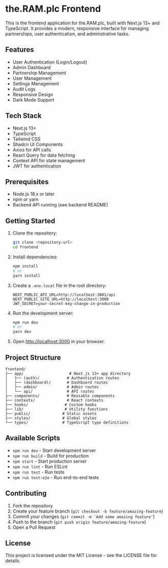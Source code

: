 # the.RAM.plc Frontend

This is the frontend application for the.RAM.plc, built with Next.js 13+ and TypeScript. It provides a modern, responsive interface for managing partnerships, user authentication, and administrative tasks.

## Features

- User Authentication (Login/Logout)
- Admin Dashboard
- Partnership Management
- User Management
- Settings Management
- Audit Logs
- Responsive Design
- Dark Mode Support

## Tech Stack

- Next.js 13+
- TypeScript
- Tailwind CSS
- Shadcn UI Components
- Axios for API calls
- React Query for data fetching
- Context API for state management
- JWT for authentication

## Prerequisites

- Node.js 18.x or later
- npm or yarn
- Backend API running (see backend README)

## Getting Started

1. Clone the repository:
   ```bash
   git clone <repository-url>
   cd frontend
   ```

2. Install dependencies:
   ```bash
   npm install
   # or
   yarn install
   ```

3. Create a `.env.local` file in the root directory:
   ```env
   NEXT_PUBLIC_API_URL=http://localhost:3001/api
   NEXT_PUBLIC_SITE_URL=http://localhost:3000
   JWT_SECRET=your-secret-key-change-in-production
   ```

4. Run the development server:
   ```bash
   npm run dev
   # or
   yarn dev
   ```

5. Open [http://localhost:3000](http://localhost:3000) in your browser.

## Project Structure

```
frontend/
├── app/                    # Next.js 13+ app directory
│   ├── (auth)/            # Authentication routes
│   ├── (dashboard)/       # Dashboard routes
│   ├── admin/             # Admin routes
│   └── api/               # API routes
├── components/            # Reusable components
├── contexts/              # React contexts
├── hooks/                # Custom hooks
├── lib/                  # Utility functions
├── public/              # Static assets
├── styles/              # Global styles
└── types/               # TypeScript type definitions
```

## Available Scripts

- `npm run dev` - Start development server
- `npm run build` - Build for production
- `npm start` - Start production server
- `npm run lint` - Run ESLint
- `npm run test` - Run tests
- `npm run test:e2e` - Run end-to-end tests

## Contributing

1. Fork the repository
2. Create your feature branch (`git checkout -b feature/amazing-feature`)
3. Commit your changes (`git commit -m 'Add some amazing feature'`)
4. Push to the branch (`git push origin feature/amazing-feature`)
5. Open a Pull Request

## License

This project is licensed under the MIT License - see the LICENSE file for details.

